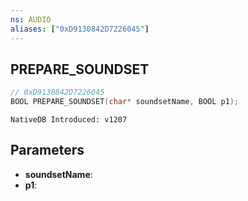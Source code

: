 ```yaml
---
ns: AUDIO
aliases: ["0xD9130842D7226045"]
---
```

## PREPARE_SOUNDSET

```c
// 0xD9130842D7226045
BOOL PREPARE_SOUNDSET(char* soundsetName, BOOL p1);
```

```
NativeDB Introduced: v1207
```

## Parameters
* **soundsetName**:
* **p1**:
